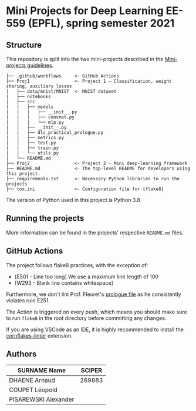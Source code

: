 # Mini Projects for Deep Learning EE-559 (EPFL), spring semester 2021

## Structure

This repository is split into the two mini-projects described in the [Mini-projects guidelines](https://fleuret.org/dlc/materials/dlc-miniprojects.pdf).

```
├── .github/workflows     <- GitHub Actions
├── Proj1                 <- Project 1 – Classification, weight sharing, auxiliary losses
|   ├── data/mnist/MNIST  <- MNIST dataset
|   ├── notebooks
|   ├── src
|   |   ├── models
|   |   |   ├── __init__.py
|   |   |   ├── convnet.py
|   |   |   └── mlp.py
|   |   ├── __init__.py
|   |   ├── dlc_practical_prologue.py
|   |   ├── metrics.py
|   |   ├── test.py
|   |   ├── train.py
|   |   └── utils.py
|   └── README.md
├── Proj2                 <- Project 2 - Mini deep-learning framework
├── README.md             <- The top-level README for developers using this project.
├── requirements.txt      <- Necessary Python libraries to run the projects
├── tox.ini               <- Configuration file for [flake8]
```

The version of Python used in this project is Python 3.8

## Running the projects

More information can be found in the projects' respective `README.md` files.

## GitHub Actions

The project follows flake8 practices, with the exception of:

* [E501 - Line too long] We use a maximum line length of 100
* [W293 - Blank line contains whitespace]

Furthermore, we don't lint Prof. Fleuret's [prologue file](Proj1/src/dlc_practical_prologue.py) as he consistently violates rule E251.

The Action is triggered on every push, which means you should make sure to run `flake8` in the root directory before committing any changes.

If you are using VSCode as an IDE, it is highly recommended to install the [cornflakes-linter](https://marketplace.visualstudio.com/items?itemName=kevinglasson.cornflakes-linter) extension.

## Authors

| SURNAME Name         | SCIPER |
| -------------------- | ------ |
| DHAENE Arnaud        | 269883 |
| COUPET Léopold       | |
| PISAREWSKI Alexander | |
